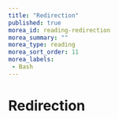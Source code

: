 ```yaml
---
title: "Redirection"
published: true
morea_id: reading-redirection
morea_summary: ""
morea_type: reading
morea_sort_order: 11
morea_labels:
 - Bash
---
```


# Redirection


